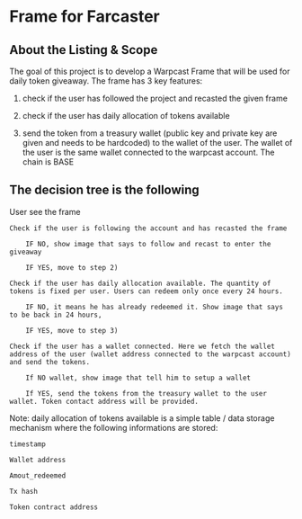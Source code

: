 # Frame for Farcaster

## About the Listing & Scope

The goal of this project is to develop a Warpcast Frame that will be used for daily token giveaway. The frame has 3 key features:

1) check if the user has followed the project and recasted the given frame

2) check if the user has daily allocation of tokens available

3) send the token from a treasury wallet (public key and private key are given and needs to be hardcoded) to the wallet of the user. The wallet of the user is the same wallet connected to the warpcast account. The chain is BASE



## The decision tree is the following

User see the frame

    Check if the user is following the account and has recasted the frame

        IF NO, show image that says to follow and recast to enter the giveaway

        IF YES, move to step 2)

    Check if the user has daily allocation available. The quantity of tokens is fixed per user. Users can redeem only once every 24 hours.

        IF NO, it means he has already redeemed it. Show image that says to be back in 24 hours,

        IF YES, move to step 3)

    Check if the user has a wallet connected. Here we fetch the wallet address of the user (wallet address connected to the warpcast account) and send the tokens.

        If NO wallet, show image that tell him to setup a wallet

        If YES, send the tokens from the treasury wallet to the user wallet. Token contact address will be provided.


Note: daily allocation of tokens available is a simple table / data storage mechanism where the following informations are stored:

    timestamp

    Wallet address

    Amout_redeemed

    Tx hash

    Token contract address
